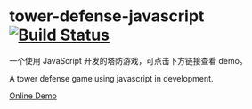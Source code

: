 # tower-defense-javascript  [![Build Status](https://travis-ci.org/noiron/tower-defense-js.svg?branch=master)](https://travis-ci.org/noiron/tower-defense-js)

一个使用 JavaScript 开发的塔防游戏，可点击下方链接查看 demo。

A tower defense game using javascript in development.

[Online Demo](http://www.wukai.me/tower-defense-js/)
